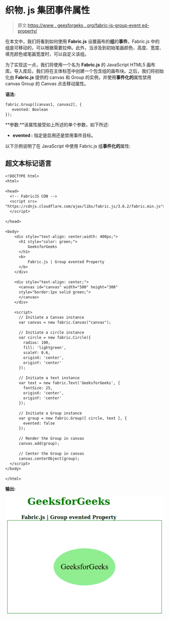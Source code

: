 # 织物. js 集团事件属性

> 原文:[https://www . geesforgeks . org/fabric-js-group-event ed-property/](https://www.geeksforgeeks.org/fabric-js-group-evented-property/)

在本文中，我们将看到如何使用 **Fabric.js** 设置画布的**组**的**事件**。Fabric.js 中的组是可移动的，可以根据需要拉伸。此外，当涉及到初始笔画颜色、高度、宽度、填充颜色或笔画宽度时，可以自定义该组。

为了实现这一点，我们将使用一个名为 **Fabric.js** 的 JavaScript HTML5 画布库。导入库后，我们将在主体标签中创建一个包含组的画布块。之后，我们将初始化由 **Fabric.js** 提供的 canvas 和 Group 的实例，并使用**事件化的**属性禁用 canvas Group 的 Canvas 点击移动属性。

**语法:**

```
fabric.Group([canvas1, canvas2], {
   evented: Boolean
});
```

**参数:**该属性接受如上所述的单个参数，如下所述:

*   **evented :** 指定是启用还是禁用事件目标。

以下示例说明了在 JavaScript 中使用 Fabric.js 组**事件化的**属性:

## 超文本标记语言

```
<!DOCTYPE html>
<html>

<head>
  <!-- FabricJS CDN -->
  <script src=
"https://cdnjs.cloudflare.com/ajax/libs/fabric.js/3.6.2/fabric.min.js">
  </script>

</head>

<body>
    <div style="text-align: center;width: 400px;">
      <h1 style="color: green;">
          GeeksforGeeks
      </h1>
      <b>
          Fabric.js | Group evented Property
      </b>
    </div>

    <div style="text-align: center;">
      <canvas id="canvas" width="500" height="300"
      style="border:1px solid green;">
      </canvas>
    </div>

    <script>
      // Initiate a Canvas instance
      var canvas = new fabric.Canvas("canvas");

      // Initiate a circle instance
      var circle = new fabric.Circle({
        radius: 100,
        fill: 'lightgreen',
        scaleY: 0.6,
        originX: 'center',
        originY: 'center'
      });

      // Initiate a text instance
      var text = new fabric.Text('GeeksforGeeks', {
        fontSize: 25,
        originX: 'center',
        originY: 'center'
      });

      // Initiate a Group instance
      var group = new fabric.Group([ circle, text ], { 
        evented: false  
      });

      // Render the Group in canvas
      canvas.add(group);

      // Center the Group in canvas
      canvas.centerObject(group);
  </script>
</body>

</html>
```

**输出:**

![](img/910189b4ddf2501ff6a5e2438660b576.png)